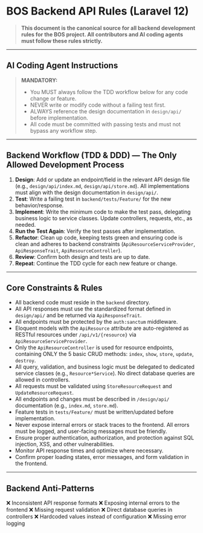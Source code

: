 # BOS Backend API Rules (Laravel 12)

> **This document is the canonical source for all backend development rules for the BOS project. All contributors and AI coding agents must follow these rules strictly.**

---

## AI Coding Agent Instructions

> **MANDATORY:**
>
> - You MUST always follow the TDD workflow below for any code change or feature.
> - NEVER write or modify code without a failing test first.
> - ALWAYS reference the design documentation in `design/api/` before implementation.
> - All code must be committed with passing tests and must not bypass any workflow step.

---

## Backend Workflow (TDD & DDD) — The Only Allowed Development Process

1. **Design**: Add or update an endpoint/field in the relevant API design file (e.g., `design/api/index.md`, `design/api/store.md`). All implementations must align with the design documentation in `design/api/`.
2. **Test**: Write a failing test in `backend/tests/Feature/` for the new behavior/response.
3. **Implement**: Write the minimum code to make the test pass, delegating business logic to service classes. Update controllers, requests, etc., as needed.
4. **Run the Test Again**: Verify the test passes after implementation.
5. **Refactor**: Clean up code, keeping tests green and ensuring code is clean and adheres to backend constraints (`ApiResourceServiceProvider`, `ApiResponseTrait`, `ApiResourceController`).
6. **Review**: Confirm both design and tests are up to date.
7. **Repeat**: Continue the TDD cycle for each new feature or change.

---

## Core Constraints & Rules

- All backend code must reside in the `backend` directory.
- All API responses must use the standardized format defined in `design/api/` and be returned via `ApiResponseTrait`.
- All endpoints must be protected by the `auth:sanctum` middleware.
- Eloquent models with the `ApiResource` attribute are auto-registered as RESTful resources under `/api/v1/{resource}` via `ApiResourceServiceProvider`.
- Only the `ApiResourceController` is used for resource endpoints, containing ONLY the 5 basic CRUD methods: `index`, `show`, `store`, `update`, `destroy`.
- All query, validation, and business logic must be delegated to dedicated service classes (e.g., `Resource*Service`). No direct database queries are allowed in controllers.
- All requests must be validated using `StoreResourceRequest` and `UpdateResourceRequest`.
- All endpoints and changes must be described in `/design/api/` documentation (e.g., `index.md`, `store.md`).
- Feature tests in `tests/Feature/` must be written/updated before implementation.
- Never expose internal errors or stack traces to the frontend. All errors must be logged, and user-facing messages must be friendly.
- Ensure proper authentication, authorization, and protection against SQL injection, XSS, and other vulnerabilities.
- Monitor API response times and optimize where necessary.
- Confirm proper loading states, error messages, and form validation in the frontend.

---

## Backend Anti-Patterns

❌ Inconsistent API response formats
❌ Exposing internal errors to the frontend
❌ Missing request validation
❌ Direct database queries in controllers
❌ Hardcoded values instead of configuration
❌ Missing error logging
